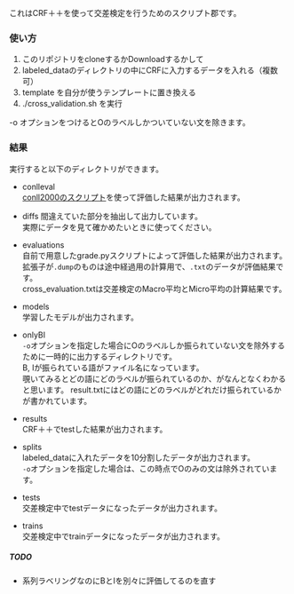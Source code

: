 これはCRF＋＋を使って交差検定を行うためのスクリプト郡です。  


### 使い方
1. このリポジトリをcloneするかDownloadするかして
2. labeled\_dataのディレクトリの中にCRFに入力するデータを入れる（複数可）  
3. template を自分が使うテンプレートに置き換える
4. ./cross\_validation.sh を実行

-o オプションをつけるとOのラベルしかついていない文を除きます。


### 結果
実行すると以下のディレクトリができます。  
* conlleval  
[conll2000のスクリプト][conll]を使って評価した結果が出力されます。  

* diffs 
間違えていた部分を抽出して出力しています。  
実際にデータを見て確かめたいときに使ってください。   

* evaluations  
自前で用意したgrade.pyスクリプトによって評価した結果が出力されます。  
拡張子が`.dump`のものは途中経過用の計算用で、`.txt`のデータが評価結果です。  
cross\_evaluation.txtは交差検定のMacro平均とMicro平均の計算結果です。

* models  
学習したモデルが出力されます。  

* onlyBI  
`-o`オプションを指定した場合にOのラベルしか振られていない文を除外するために一時的に出力するディレクトリです。  
B, Iが振られている語がファイル名になっています。  
覗いてみるとどの語にどのラベルが振られているのか、がなんとなくわかると思います。 
result.txtにはどの語にどのラベルがどれだけ振られているかが書かれています。   

* results  
CRF＋＋でtestした結果が出力されます。  

* splits  
labeled\_dataに入れたデータを10分割したデータが出力されます。  
`-o`オプションを指定した場合は、この時点でOのみの文は除外されています。  

* tests  
交差検定中でtestデータになったデータが出力されます。  

* trains  
交差検定中でtrainデータになったデータが出力されます。  


[conll]: http://www.cnts.ua.ac.be/conll2000/chunking/output.html


##### TODO
* 系列ラベリングなのにBとIを別々に評価してるのを直す  




